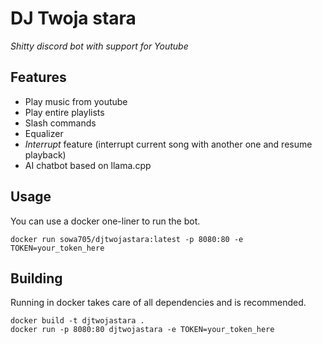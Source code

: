 # DJ Twoja stara
*Shitty discord bot with support for Youtube*

## Features

* Play music from youtube
* Play entire playlists
* Slash commands
* Equalizer
* *Interrupt* feature (interrupt current song with another one and resume playback)
* AI chatbot based on llama.cpp

## Usage

You can use a docker one-liner to run the bot.

```shell
docker run sowa705/djtwojastara:latest -p 8080:80 -e TOKEN=your_token_here
```

## Building

Running in docker takes care of all dependencies and is recommended.

```shell
docker build -t djtwojastara .
docker run -p 8080:80 djtwojastara -e TOKEN=your_token_here
```